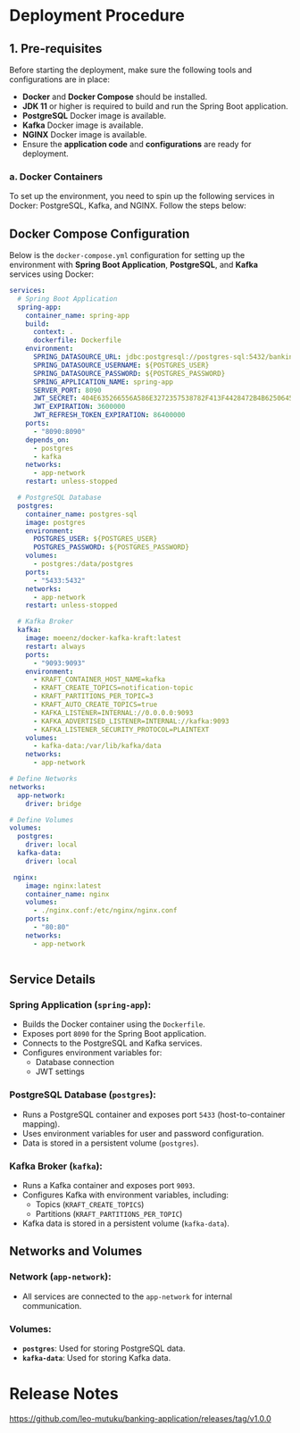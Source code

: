 # Deployment Procedure

## 1. Pre-requisites
Before starting the deployment, make sure the following tools and configurations are in place:

- **Docker** and **Docker Compose** should be installed.
- **JDK 11** or higher is required to build and run the Spring Boot application.
- **PostgreSQL** Docker image is available.
- **Kafka** Docker image is available.
- **NGINX** Docker image is available.
- Ensure the **application code** and **configurations** are ready for deployment.


### a. Docker Containers

To set up the environment, you need to spin up the following services in Docker: PostgreSQL, Kafka, and NGINX. Follow the steps below:
## Docker Compose Configuration

Below is the `docker-compose.yml` configuration for setting up the environment with **Spring Boot Application**, **PostgreSQL**, and **Kafka** services using Docker:

```yaml
services:
  # Spring Boot Application
  spring-app:
    container_name: spring-app
    build:
      context: .
      dockerfile: Dockerfile
    environment:
      SPRING_DATASOURCE_URL: jdbc:postgresql://postgres-sql:5432/banking_application
      SPRING_DATASOURCE_USERNAME: ${POSTGRES_USER}
      SPRING_DATASOURCE_PASSWORD: ${POSTGRES_PASSWORD}
      SPRING_APPLICATION_NAME: spring-app
      SERVER_PORT: 8090
      JWT_SECRET: 404E635266556A586E3272357538782F413F4428472B4B6250645367566B5970
      JWT_EXPIRATION: 3600000
      JWT_REFRESH_TOKEN_EXPIRATION: 86400000
    ports:
      - "8090:8090"
    depends_on:
      - postgres
      - kafka
    networks:
      - app-network
    restart: unless-stopped

  # PostgreSQL Database
  postgres:
    container_name: postgres-sql
    image: postgres
    environment:
      POSTGRES_USER: ${POSTGRES_USER}
      POSTGRES_PASSWORD: ${POSTGRES_PASSWORD}
    volumes:
      - postgres:/data/postgres
    ports:
      - "5433:5432"
    networks:
      - app-network
    restart: unless-stopped

  # Kafka Broker
  kafka:
    image: moeenz/docker-kafka-kraft:latest
    restart: always
    ports:
      - "9093:9093"
    environment:
      - KRAFT_CONTAINER_HOST_NAME=kafka
      - KRAFT_CREATE_TOPICS=notification-topic
      - KRAFT_PARTITIONS_PER_TOPIC=3
      - KRAFT_AUTO_CREATE_TOPICS=true
      - KAFKA_LISTENER=INTERNAL://0.0.0.0:9093
      - KAFKA_ADVERTISED_LISTENER=INTERNAL://kafka:9093
      - KAFKA_LISTENER_SECURITY_PROTOCOL=PLAINTEXT
    volumes:
      - kafka-data:/var/lib/kafka/data
    networks:
      - app-network

# Define Networks
networks:
  app-network:
    driver: bridge

# Define Volumes
volumes:
  postgres:
    driver: local
  kafka-data:
    driver: local

 nginx:
    image: nginx:latest
    container_name: nginx
    volumes:
      - ./nginx.conf:/etc/nginx/nginx.conf
    ports:
      - "80:80"
    networks:
      - app-network



```
## Service Details

### Spring Application (`spring-app`):
- Builds the Docker container using the `Dockerfile`.
- Exposes port `8090` for the Spring Boot application.
- Connects to the PostgreSQL and Kafka services.
- Configures environment variables for:
  - Database connection
  - JWT settings

### PostgreSQL Database (`postgres`):
- Runs a PostgreSQL container and exposes port `5433` (host-to-container mapping).
- Uses environment variables for user and password configuration.
- Data is stored in a persistent volume (`postgres`).

### Kafka Broker (`kafka`):
- Runs a Kafka container and exposes port `9093`.
- Configures Kafka with environment variables, including:
  - Topics (`KRAFT_CREATE_TOPICS`)
  - Partitions (`KRAFT_PARTITIONS_PER_TOPIC`)
- Kafka data is stored in a persistent volume (`kafka-data`).

## Networks and Volumes

### Network (`app-network`):
- All services are connected to the `app-network` for internal communication.

### Volumes:
- **`postgres`**: Used for storing PostgreSQL data.
- **`kafka-data`**: Used for storing Kafka data.





# Release Notes 

https://github.com/leo-mutuku/banking-application/releases/tag/v1.0.0